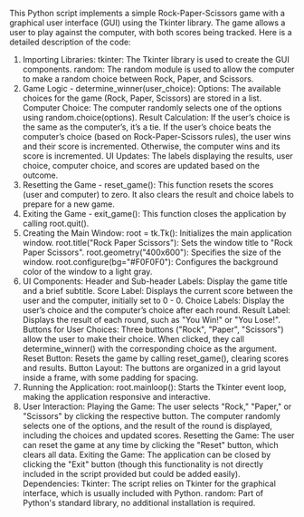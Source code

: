 This Python script implements a simple Rock-Paper-Scissors game with a graphical user interface (GUI) using the Tkinter library. The game allows a user to play against the computer, with both scores being tracked. Here is a detailed description of the code:

1. Importing Libraries:
tkinter: The Tkinter library is used to create the GUI components.
random: The random module is used to allow the computer to make a random choice between Rock, Paper, and Scissors.
2. Game Logic - determine_winner(user_choice):
Options: The available choices for the game (Rock, Paper, Scissors) are stored in a list.
Computer Choice: The computer randomly selects one of the options using random.choice(options).
Result Calculation:
If the user’s choice is the same as the computer’s, it’s a tie.
If the user’s choice beats the computer’s choice (based on Rock-Paper-Scissors rules), the user wins and their score is incremented.
Otherwise, the computer wins and its score is incremented.
UI Updates: The labels displaying the results, user choice, computer choice, and scores are updated based on the outcome.
3. Resetting the Game - reset_game():
This function resets the scores (user and computer) to zero.
It also clears the result and choice labels to prepare for a new game.
4. Exiting the Game - exit_game():
This function closes the application by calling root.quit().
5. Creating the Main Window:
root = tk.Tk(): Initializes the main application window.
root.title("Rock Paper Scissors"): Sets the window title to "Rock Paper Scissors".
root.geometry("400x600"): Specifies the size of the window.
root.configure(bg="#F0F0F0"): Configures the background color of the window to a light gray.
6. UI Components:
Header and Sub-header Labels:
Display the game title and a brief subtitle.
Score Label:
Displays the current score between the user and the computer, initially set to 0 - 0.
Choice Labels:
Display the user’s choice and the computer’s choice after each round.
Result Label:
Displays the result of each round, such as "You Win!" or "You Lose!".
Buttons for User Choices:
Three buttons ("Rock", "Paper", "Scissors") allow the user to make their choice. When clicked, they call determine_winner() with the corresponding choice as the argument.
Reset Button:
Resets the game by calling reset_game(), clearing scores and results.
Button Layout:
The buttons are organized in a grid layout inside a frame, with some padding for spacing.
7. Running the Application:
root.mainloop(): Starts the Tkinter event loop, making the application responsive and interactive.
8. User Interaction:
Playing the Game:
The user selects "Rock," "Paper," or "Scissors" by clicking the respective button.
The computer randomly selects one of the options, and the result of the round is displayed, including the choices and updated scores.
Resetting the Game:
The user can reset the game at any time by clicking the "Reset" button, which clears all data.
Exiting the Game:
The application can be closed by clicking the "Exit" button (though this functionality is not directly included in the script provided but could be added easily).
Dependencies:
Tkinter: The script relies on Tkinter for the graphical interface, which is usually included with Python.
random: Part of Python's standard library, no additional installation is required.
